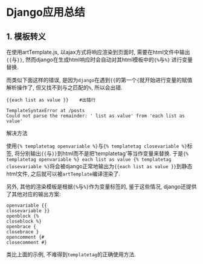 # Django应用总结

## 1. 模板转义

在使用artTemplate.js, 以ajax方式将响应渲染到页面时, 需要在html文件中输出`{{`与`}}`, 然而django在生成html响应时会自动对其html模板中的`{%`与`%}` 进行变量替换. 

而类似下面这样的错误, 是因为`django`在遇到`{{`的第一个`{`就开始进行变量的赋值解析操作了, 但又找不到与之匹配的`%`, 所以会出错.

```
{{each list as value }}    #出错行

TemplateSyntaxError at /posts
Could not parse the remainder: ' list as value' from 'each list as value'
```

解决方法

使用`{% templatetag openvariable %}`与`{% templatetag closevariable %}`标签, 将分别输出`{{`与`}}`到html而不是把'templatetag'等当作变量来替换. 于是`{% templatetag openvariable %} each list as value {% templatetag closevariable %}`将会被django正常地输出为`{{each list as value }}`到静态html文件, 之后就可以被`artTemplate`编译渲染了.

另外, 其他的渲染模板是根据`{%`与`%}`作为变量标签的, 鉴于这些情况, django还提供了其他对应的输出方案:

```
openvariable {{
closevariable }}
openblock {%
closeblock %}
openbrace {
closebrace }
opencomment {#
closecomment #}
```

类比上面的示例, 不难得到`templatetag`的正确使用方法.